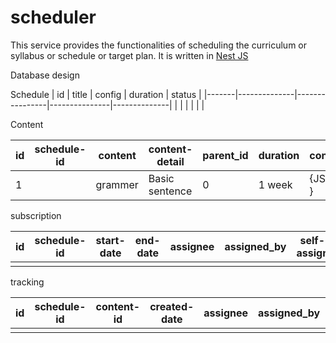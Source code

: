 # scheduler
This service provides the functionalities of scheduling the curriculum or syllabus or schedule or target plan. It is written in [Nest JS](https://github.com/nestjs/nest)

Database design

Schedule
| id    | title        | config         | duration      |   status     |
|-------|--------------|----------------|---------------|--------------|
|       |              |                |               |              |

Content

| id    |schedule-id| content  | content-detail | parent_id | duration | config  | context | context-id | prerequisite   | post-action | status   |
|-------|-----------|----------|----------------|-----------|----------|---------|---------|------------|----------------|-------------|----------|
|  1    |           |grammer   | Basic sentence | 0         |  1 week  | {JSON } |         |            | Letter knowing |assignment   |published |


subscription

| id    | schedule-id  | start-date     | end-date  | assignee | assigned_by  | self-assign | status |
|-------|--------------|----------------|-----------|----------|--------------|-------------|--------|
|       |              |                |           |          |              |             |        |

tracking

| id    | schedule-id  | content-id     | created-date  | assignee | assigned_by  | self-assign | delay  | status |
|-------|--------------|----------------|---------------|----------|--------------|-------------|--------|--------|
|       |              |                |               |          |              |             |        |        |



